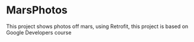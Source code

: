 # MarsPhotos
This project shows photos off mars, using Retrofit, this project is based on Google Developers course

